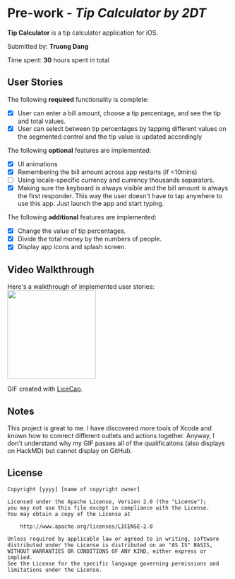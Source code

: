 # Pre-work - *Tip Calculator by 2DT*

**Tip Calculator** is a tip calculator application for iOS.

Submitted by: **Truong Dang**

Time spent: **30** hours spent in total

## User Stories

The following **required** functionality is complete:

* [x] User can enter a bill amount, choose a tip percentage, and see the tip and total values.
* [x] User can select between tip percentages by tapping different values on the segmented control and the tip value is updated accordingly

The following **optional** features are implemented:

* [x] UI animations
* [x] Remembering the bill amount across app restarts (if <10mins)
* [ ] Using locale-specific currency and currency thousands separators.
* [x] Making sure the keyboard is always visible and the bill amount is always the first responder. This way the user doesn't have to tap anywhere to use this app. Just launch the app and start typing.

The following **additional** features are implemented:

- [x] Change the value of tip percentages.
- [x] Divide the total money by the numbers of people.
- [x] Display app icons and splash screen.

## Video Walkthrough

Here's a walkthrough of implemented user stories:
<img src="https://i.imgur.com/a9yrjeF.gif" width=200><br>

GIF created with [LiceCap](http://www.cockos.com/licecap/).

## Notes

This project is great to me. I have discovered more tools of Xcode and known how to connect different outlets and actions together. Anyway, I don't understand why my GIF passes all of the qualificaitons (also displays on HackMD) but cannot display on GitHub.

## License

    Copyright [yyyy] [name of copyright owner]

    Licensed under the Apache License, Version 2.0 (the "License");
    you may not use this file except in compliance with the License.
    You may obtain a copy of the License at

        http://www.apache.org/licenses/LICENSE-2.0

    Unless required by applicable law or agreed to in writing, software
    distributed under the License is distributed on an "AS IS" BASIS,
    WITHOUT WARRANTIES OR CONDITIONS OF ANY KIND, either express or implied.
    See the License for the specific language governing permissions and
    limitations under the License.
